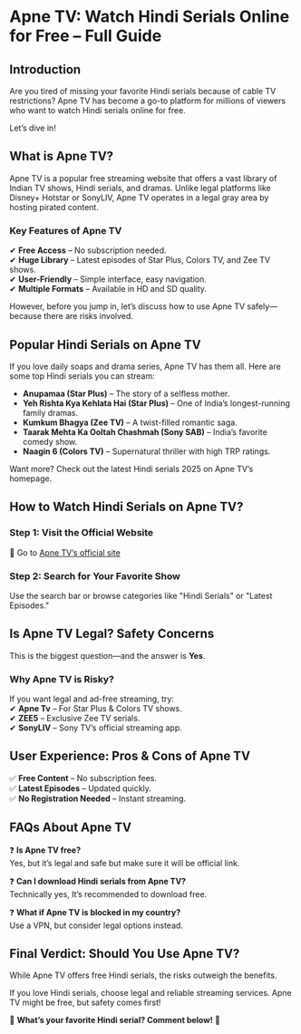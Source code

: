 # Apne TV: Watch Hindi Serials Online for Free – Full Guide  

## Introduction  

Are you tired of missing your favorite Hindi serials because of cable TV restrictions? Apne TV has become a go-to platform for millions of viewers who want to watch Hindi serials online for free.  

Let’s dive in!  

## What is Apne TV?  

Apne TV is a popular free streaming website that offers a vast library of Indian TV shows, Hindi serials, and dramas. Unlike legal platforms like Disney+ Hotstar or SonyLIV, Apne TV operates in a legal gray area by hosting pirated content.  

### Key Features of Apne TV  

✔ **Free Access** – No subscription needed.  
✔ **Huge Library** – Latest episodes of Star Plus, Colors TV, and Zee TV shows.  
✔ **User-Friendly** – Simple interface, easy navigation.  
✔ **Multiple Formats** – Available in HD and SD quality.  

However, before you jump in, let’s discuss how to use Apne TV safely—because there are risks involved.  

## Popular Hindi Serials on Apne TV  

If you love daily soaps and drama series, Apne TV has them all. Here are some top Hindi serials you can stream:  

- **Anupamaa (Star Plus)** – The story of a selfless mother.  
- **Yeh Rishta Kya Kehlata Hai (Star Plus)** – One of India’s longest-running family dramas.  
- **Kumkum Bhagya (Zee TV)** – A twist-filled romantic saga.  
- **Taarak Mehta Ka Ooltah Chashmah (Sony SAB)** – India’s favorite comedy show.  
- **Naagin 6 (Colors TV)** – Supernatural thriller with high TRP ratings.  

Want more? Check out the latest Hindi serials 2025 on Apne TV’s homepage.  

## How to Watch Hindi Serials on Apne TV?  

### Step 1: Visit the Official Website  
🔗 Go to [Apne TV’s official site](https://apne.uk/)  

### Step 2: Search for Your Favorite Show  
Use the search bar or browse categories like "Hindi Serials" or "Latest Episodes."  

## Is Apne TV Legal? Safety Concerns  

This is the biggest question—and the answer is **Yes**.  

### Why Apne TV is Risky?  

If you want legal and ad-free streaming, try:  
✔ **Apne Tv** – For Star Plus & Colors TV shows.  
✔ **ZEE5** – Exclusive Zee TV serials.  
✔ **SonyLIV** – Sony TV’s official streaming app.  

## User Experience: Pros & Cons of Apne TV  

✅ **Free Content** – No subscription fees.  
✅ **Latest Episodes** – Updated quickly.  
✅ **No Registration Needed** – Instant streaming.  

## FAQs About Apne TV  

❓ **Is Apne TV free?**  
Yes, but it’s legal and safe but make sure it will be official link.  

❓ **Can I download Hindi serials from Apne TV?**  
Technically yes, It’s recommended to download free.  

❓ **What if Apne TV is blocked in my country?**  
Use a VPN, but consider legal options instead.  

## Final Verdict: Should You Use Apne TV?  

While Apne TV offers free Hindi serials, the risks outweigh the benefits.  

If you love Hindi serials, choose legal and reliable streaming services. Apne TV might be free, but safety comes first!  

📢 **What’s your favorite Hindi serial? Comment below!** 🚀  
